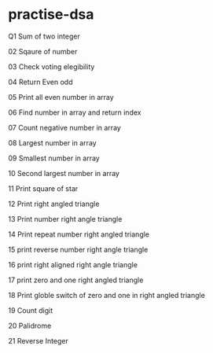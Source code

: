 # practise-dsa
Q1 Sum of two integer 

02 Sqaure of number

03 Check voting elegibility

04 Return Even odd

05 Print all even number in array

06 Find number in array and return index

07 Count negative number in array

08 Largest number in array

09 Smallest number in array

10 Second largest number in array

11 Print square of star

12 Print right angled triangle 

13 Print number right angle triangle

14 Print repeat number right angled triangle 

15 print reverse number right angle triangle 

16 print right aligned right angle triangle

17 print zero and one right angled triangle 

18 Print globle switch of zero and one in right angled triangle 

19 Count digit 

20 Palidrome

21 Reverse Integer
